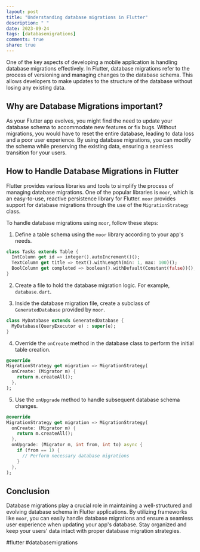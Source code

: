 ```yaml
---
layout: post
title: "Understanding database migrations in Flutter"
description: " "
date: 2023-09-24
tags: [databasemigrations]
comments: true
share: true
---
```


One of the key aspects of developing a mobile application is handling database migrations effectively. In Flutter, database migrations refer to the process of versioning and managing changes to the database schema. This allows developers to make updates to the structure of the database without losing any existing data.

## Why are Database Migrations important?

As your Flutter app evolves, you might find the need to update your database schema to accommodate new features or fix bugs. Without migrations, you would have to reset the entire database, leading to data loss and a poor user experience. By using database migrations, you can modify the schema while preserving the existing data, ensuring a seamless transition for your users.

## How to Handle Database Migrations in Flutter

Flutter provides various libraries and tools to simplify the process of managing database migrations. One of the popular libraries is `moor`, which is an easy-to-use, reactive persistence library for Flutter. `moor` provides support for database migrations through the use of the `MigrationStrategy` class.

To handle database migrations using `moor`, follow these steps:

1. Define a table schema using the `moor` library according to your app's needs.
  
```dart
class Tasks extends Table {
  IntColumn get id => integer().autoIncrement()();
  TextColumn get title => text().withLength(min: 1, max: 100)();
  BoolColumn get completed => boolean().withDefault(Constant(false))();
}
```

2. Create a file to hold the database migration logic. For example, `database.dart`.

3. Inside the database migration file, create a subclass of `GeneratedDatabase` provided by `moor`.

```dart
class MyDatabase extends GeneratedDatabase {
  MyDatabase(QueryExecutor e) : super(e);
}
```

4. Override the `onCreate` method in the database class to perform the initial table creation.

```dart
@override
MigrationStrategy get migration => MigrationStrategy(
  onCreate: (Migrator m) {
    return m.createAll();
  },
);
```

5. Use the `onUpgrade` method to handle subsequent database schema changes.

```dart
@override
MigrationStrategy get migration => MigrationStrategy(
  onCreate: (Migrator m) {
    return m.createAll();
  },
  onUpgrade: (Migrator m, int from, int to) async {
    if (from == 1) {
      // Perform necessary database migrations
    }
  },
);
```

## Conclusion

Database migrations play a crucial role in maintaining a well-structured and evolving database schema in Flutter applications. By utilizing frameworks like `moor`, you can easily handle database migrations and ensure a seamless user experience when updating your app's database. Stay organized and keep your users' data intact with proper database migration strategies.

#flutter #databasemigrations